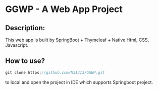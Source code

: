 # GGWP - A Web App Project

## Description:
This web app is built by SpringBoot + Thymeleaf + Native Html, CSS, Javascript.


## How to use?
```java 
git clone https://github.com/M3IJI3/GGWP.git
``` 
to local and open the project in IDE which supports Springboot project.
